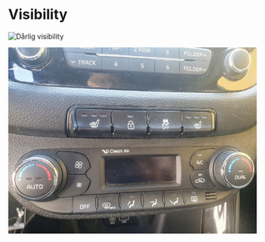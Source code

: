 # Visibility


![Dårlig visibility](./assets/visibility-dørvirkerikke.jpg)

![God visibility](./assets/visibility-feedback-good.png)